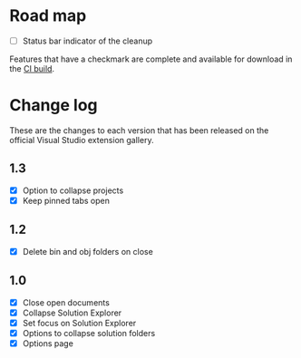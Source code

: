 # Road map

- [ ] Status bar indicator of the cleanup

Features that have a checkmark are complete and available for
download in the
[CI build](http://vsixgallery.com/extension/55640f47-34bc-436b-8820-e7f64fbb31fc/).

# Change log

These are the changes to each version that has been released
on the official Visual Studio extension gallery.

## 1.3

- [x] Option to collapse projects
- [x] Keep pinned tabs open

## 1.2

- [x] Delete bin and obj folders on close

## 1.0

- [x] Close open documents
- [x] Collapse Solution Explorer
- [x] Set focus on Solution Explorer
- [x] Options to collapse solution folders
- [x] Options page